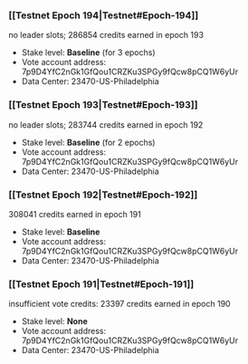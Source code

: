 ### [[Testnet Epoch 194|Testnet#Epoch-194]]
no leader slots; 286854 credits earned in epoch 193
* Stake level: **Baseline** (for 3 epochs)
* Vote account address: 7p9D4YfC2nGk1GfQou1CRZKu3SPGy9fQcw8pCQ1W6yUr
* Data Center: 23470-US-Philadelphia
### [[Testnet Epoch 193|Testnet#Epoch-193]]
no leader slots; 283744 credits earned in epoch 192
* Stake level: **Baseline** (for 2 epochs)
* Vote account address: 7p9D4YfC2nGk1GfQou1CRZKu3SPGy9fQcw8pCQ1W6yUr
* Data Center: 23470-US-Philadelphia
### [[Testnet Epoch 192|Testnet#Epoch-192]]
308041 credits earned in epoch 191
* Stake level: **Baseline**
* Vote account address: 7p9D4YfC2nGk1GfQou1CRZKu3SPGy9fQcw8pCQ1W6yUr
* Data Center: 23470-US-Philadelphia
### [[Testnet Epoch 191|Testnet#Epoch-191]]
insufficient vote credits: 23397 credits earned in epoch 190
* Stake level: **None**
* Vote account address: 7p9D4YfC2nGk1GfQou1CRZKu3SPGy9fQcw8pCQ1W6yUr
* Data Center: 23470-US-Philadelphia
